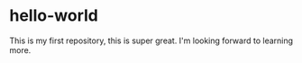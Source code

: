 # hello-world
This is my first repository, this is super great.
I'm looking forward to learning more. 
